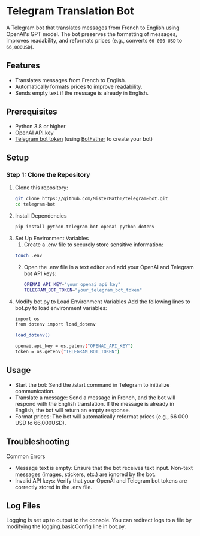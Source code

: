 # Telegram Translation Bot

A Telegram bot that translates messages from French to English using OpenAI's GPT model. The bot preserves the formatting of messages, improves readability, and reformats prices (e.g., converts `66 000 USD` to `66,000USD`).

## Features

- Translates messages from French to English.
- Automatically formats prices to improve readability.
- Sends empty text if the message is already in English.

## Prerequisites

- Python 3.8 or higher
- [OpenAI API key](https://beta.openai.com/signup/)
- [Telegram bot token](https://core.telegram.org/bots#3-how-do-i-create-a-bot) (using [BotFather](https://core.telegram.org/bots#botfather) to create your bot)

## Setup

### Step 1: Clone the Repository

1. Clone this repository:
   ```bash
   git clone https://github.com/MisterMath0/telegram-bot.git
   cd telegram-bot
2. Install Dependencies
   ```bash
   pip install python-telegram-bot openai python-dotenv
3. Set Up Environment Variables
   1. Create a .env file to securely store sensitive information:
   ```bash
   touch .env
   ```
   2. Open the .env file in a text editor and add your OpenAI and Telegram bot API keys:
      ```bash
      OPENAI_API_KEY="your_openai_api_key"
      TELEGRAM_BOT_TOKEN="your_telegram_bot_token"
4. Modify bot.py to Load Environment Variables
Add the following lines to bot.py to load environment variables:
   ```bash
   import os
   from dotenv import load_dotenv

   load_dotenv()

   openai.api_key = os.getenv("OPENAI_API_KEY")
   token = os.getenv("TELEGRAM_BOT_TOKEN")

## Usage
- Start the bot: Send the /start command in Telegram to initialize communication.
- Translate a message: Send a message in French, and the bot will respond with the English translation. If the message is already in English, the bot will return an empty response.
- Format prices: The bot will automatically reformat prices (e.g., 66 000 USD to 66,000USD).

## Troubleshooting
Common Errors
- Message text is empty: Ensure that the bot receives text input. Non-text messages (images, stickers, etc.) are ignored by the bot.
- Invalid API keys: Verify that your OpenAI and Telegram bot tokens are correctly stored in the .env file.
## Log Files
Logging is set up to output to the console. You can redirect logs to a file by modifying the logging.basicConfig line in bot.py.







